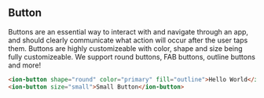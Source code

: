 ## Button

Buttons are an essential way to interact with and navigate through an app, and should clearly communicate what action will occur after the user taps them. Buttons are highly customizeable with color, shape and size being fully customizeable. We support round buttons, FAB buttons, outline buttons and more!

```html
<ion-button shape="round" color="primary" fill="outline">Hello World</ion-button>
<ion-button size="small">Small Button</ion-button>
```
